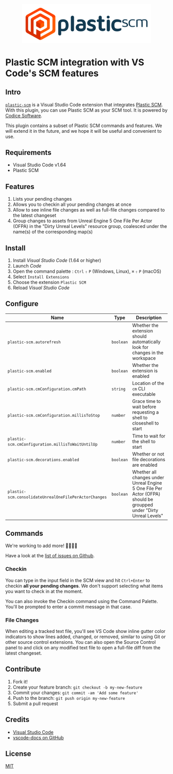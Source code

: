 <p align="center">
  <img src="images/logo-full.png" alt="Plastic SCM" width="400" />
</p>

# Plastic SCM integration with VS Code's SCM features

## Intro

[`plastic-scm`](https://marketplace.visualstudio.com/items?itemName=plastic-scm.plastic-scm)
is a Visual Studio Code extension that integrates [Plastic SCM](https://www.plasticscm.com/).
With this plugin, you can use Plastic SCM as your SCM tool. It is powered by
[Codice Software](https://www.plasticscm.com/).

This plugin contains a subset of Plastic SCM commands and features. We will
extend it in the future, and we hope it will be useful and convenient to use.

## Requirements

* Visual Studio Code v1.64
* Plastic SCM

## Features

1. Lists your pending changes
2. Allows you to checkin all your pending changes at once
3. Allow to see inline file changes as well as full-file changes compared to the latest changeset
4. Group changes to assets from Unreal Engine 5 One File Per Actor (OFPA) in the "Dirty Unreal Levels" resource group, coalesced under the name(s) of the corresponding map(s)

## Install

1. Install *Visual Studio Code* (1.64 or higher)
2. Launch *Code*
3. Open the command palette : `Ctrl` `⇧` `P` (Windows, Linux), `⌘` `⇧` `P` (macOS)
4. Select `Install Extensions`
5. Choose the extension `Plastic SCM`
6. Reload *Visual Studio Code*

## Configure

|Name                                                 |Type     |Description
|-----------------------------------------------------|---------|-----------
|`plastic-scm.autorefresh`                            |`boolean`|Whether the extension should automatically look for changes in the workspace
|`plastic-scm.enabled`                                |`boolean`|Whether the extension is enabled
|`plastic-scm.cmConfiguration.cmPath`                 |`string` |Location of the `cm` CLI executable
|`plastic-scm.cmConfiguration.millisToStop`           |`number` |Grace time to wait before requesting a shell to closeshell to start
|`plastic-scm.cmConfiguration.millisToWaitUntilUp`    |`number` |Time to wait for the shell to start
|`plastic-scm.decorations.enabled`                    |`boolean`|Whether or not file decorations are enabled
|`plastic-scm.consolidateUnrealOneFilePerActorChanges`|`boolean`|Whether all changes under Unreal Engine 5 One File Per Actor (OFPA) should be groupped under "Dirty Unreal Levels"

## Commands

We're working to add more! 👷‍♀️👨‍🏭

Have a look at the [list of issues on Github](https://github.com/PlasticSCM/vscode-plasticscm/issues).

### Checkin

You can type in the input field in the SCM view and hit `Ctrl+Enter` to checkin
**all your pending changes**. We don't support selecting what items you want to
check in at the moment.

You can also invoke the Checkin command using the Command Palette. You'll be
prompted to enter a commit message in that case.

### File Changes

When editing a tracked text file, you'll see VS Code show inline gutter color indicators to show lines added, changed, or removed, similar to using Git or other source control extensions. You can also open the Source Control panel to and click on any modified text file to open a full-file diff from the latest changeset.

## Contribute

1. Fork it!
2. Create your feature branch: `git checkout -b my-new-feature`
3. Commit your changes: `git commit -am 'Add some feature'`
4. Push to the branch: `git push origin my-new-feature`
5. Submit a pull request

## Credits

* [Visual Studio Code](https://code.visualstudio.com/)
* [vscode-docs on GitHub](https://github.com/Microsoft/vscode-docs)

## License

[MIT](LICENSE.md)

